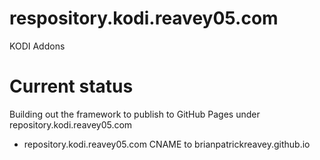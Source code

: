 # respository.kodi.reavey05.com
KODI Addons

# Current status
Building out the framework to publish to GitHub Pages under repository.kodi.reavey05.com

* repository.kodi.reavey05.com CNAME to brianpatrickreavey.github.io
